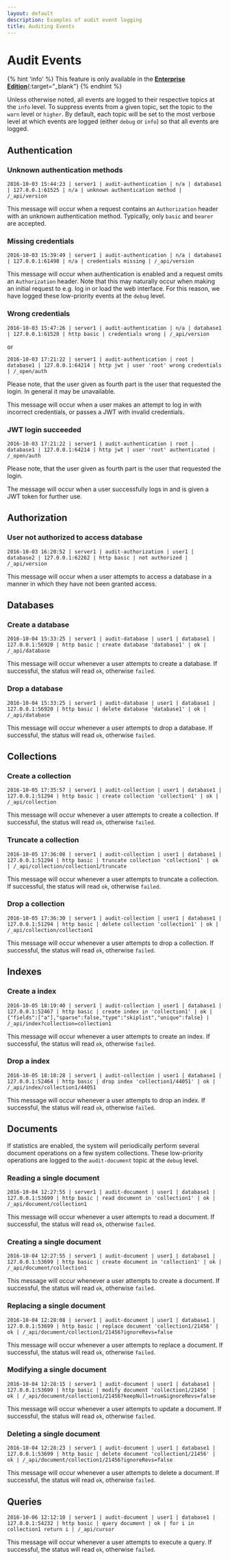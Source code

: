 ```yaml
---
layout: default
description: Examples of audit event logging
title: Auditing Events
---
```

Audit Events
============

{% hint 'info' %}
This feature is only available in the
[**Enterprise Edition**](https://www.arangodb.com/why-arangodb/arangodb-enterprise/){:target="_blank"}
{% endhint %}

Unless otherwise noted, all events are logged to their respective topics at the
`info` level. To suppress events from a given topic, set the topic to the `warn`
level or `higher`. By default, each topic will be set to the most verbose level
at which events are logged (either `debug` or `info`) so that all events are
logged.

Authentication
--------------

### Unknown authentication methods

```
2016-10-03 15:44:23 | server1 | audit-authentication | n/a | database1 | 127.0.0.1:61525 | n/a | unknown authentication method | /_api/version
```

This message will occur when a request contains an `Authorization` header with
an unknown authentication method. Typically, only `basic` and `bearer` are
accepted.

### Missing credentials

```
2016-10-03 15:39:49 | server1 | audit-authentication | n/a | database1 | 127.0.0.1:61498 | n/a | credentials missing | /_api/version
```

This message will occur when authentication is enabled and a request omits an
`Authorization` header. Note that this may naturally occur when making an
initial request to e.g. log in or load the web interface. For this reason, we
have logged these low-priority events at the `debug` level.

### Wrong credentials

```
2016-10-03 15:47:26 | server1 | audit-authentication | n/a | database1 | 127.0.0.1:61528 | http basic | credentials wrong | /_api/version
```
or
```
2016-10-03 17:21:22 | server1 | audit-authentication | root | database1 | 127.0.0.1:64214 | http jwt | user 'root' wrong credentials  | /_open/auth
```

Please note, that the user given as fourth part is the user that requested
the login. In general it may be unavailable.

This message will occur when a user makes an attempt to log in with incorrect
credentials, or passes a JWT with invalid credentials.

### JWT login succeeded

```
2016-10-03 17:21:22 | server1 | audit-authentication | root | database1 | 127.0.0.1:64214 | http jwt | user 'root' authenticated | /_open/auth
```

Please note, that the user given as fourth part is the user that requested 
the login.

The message will occur when a user successfully logs in and is given a JWT token
for further use.

Authorization
-------------

### User not authorized to access database

```
2016-10-03 16:20:52 | server1 | audit-authorization | user1 | database2 | 127.0.0.1:62262 | http basic | not authorized | /_api/version
```

This message will occur when a user attempts to access a database in a manner in
which they have not been granted access.

Databases
---------

### Create a database

```
2016-10-04 15:33:25 | server1 | audit-database | user1 | database1 | 127.0.0.1:56920 | http basic | create database 'database1' | ok | /_api/database
```

This message will occur whenever a user attempts to create a database. If
successful, the status will read `ok`, otherwise `failed`.

### Drop a database

```
2016-10-04 15:33:25 | server1 | audit-database | user1 | database1 | 127.0.0.1:56920 | http basic | delete database 'database1' | ok | /_api/database
```

This message will occur whenever a user attempts to drop a database. If
successful, the status will read `ok`, otherwise `failed`.


Collections
-----------

### Create a collection

```
2016-10-05 17:35:57 | server1 | audit-collection | user1 | database1 | 127.0.0.1:51294 | http basic | create collection 'collection1' | ok | /_api/collection
```

This message will occur whenever a user attempts to create a collection. If
successful, the status will read `ok`, otherwise `failed`.

### Truncate a collection

```
2016-10-05 17:36:08 | server1 | audit-collection | user1 | database1 | 127.0.0.1:51294 | http basic | truncate collection 'collection1' | ok | /_api/collection/collection1/truncate
```

This message will occur whenever a user attempts to truncate a collection. If
successful, the status will read `ok`, otherwise `failed`.

### Drop a collection

```
2016-10-05 17:36:30 | server1 | audit-collection | user1 | database1 | 127.0.0.1:51294 | http basic | delete collection 'collection1' | ok | /_api/collection/collection1
```

This message will occur whenever a user attempts to drop a collection. If
successful, the status will read `ok`, otherwise `failed`.

Indexes
-------

### Create a index

```
2016-10-05 18:19:40 | server1 | audit-collection | user1 | database1 | 127.0.0.1:52467 | http basic | create index in 'collection1' | ok | {"fields":["a"],"sparse":false,"type":"skiplist","unique":false} | /_api/index?collection=collection1
```

This message will occur whenever a user attempts to create an index. If
successful, the status will read `ok`, otherwise `failed`.

### Drop a index

```
2016-10-05 18:18:28 | server1 | audit-collection | user1 | database1 | 127.0.0.1:52464 | http basic | drop index 'collection1/44051' | ok | /_api/index/collection1/44051
```

This message will occur whenever a user attempts to drop an index. If
successful, the status will read `ok`, otherwise `failed`.

Documents
---------

If statistics are enabled, the system will periodically perform several document
operations on a few system collections. These low-priority operations are logged
to the `audit-document` topic at the `debug` level.

### Reading a single document

```
2016-10-04 12:27:55 | server1 | audit-document | user1 | database1 | 127.0.0.1:53699 | http basic | read document in 'collection1' | ok | /_api/document/collection1
```

This message will occur whenever a user attempts to read a document. If
successful, the status will read `ok`, otherwise `failed`.

### Creating a single document

```
2016-10-04 12:27:55 | server1 | audit-document | user1 | database1 | 127.0.0.1:53699 | http basic | create document in 'collection1' | ok | /_api/document/collection1
```

This message will occur whenever a user attempts to create a document. If
successful, the status will read `ok`, otherwise `failed`.

### Replacing a single document

```
2016-10-04 12:28:08 | server1 | audit-document | user1 | database1 | 127.0.0.1:53699 | http basic | replace document 'collection1/21456' | ok | /_api/document/collection1/21456?ignoreRevs=false
```

This message will occur whenever a user attempts to replace a document. If
successful, the status will read `ok`, otherwise `failed`.

### Modifying a single document

```
2016-10-04 12:28:15 | server1 | audit-document | user1 | database1 | 127.0.0.1:53699 | http basic | modify document 'collection1/21456' | ok | /_api/document/collection1/21456?keepNull=true&ignoreRevs=false
```

This message will occur whenever a user attempts to update a document. If
successful, the status will read `ok`, otherwise `failed`.

### Deleting a single document

```
2016-10-04 12:28:23 | server1 | audit-document | user1 | database1 | 127.0.0.1:53699 | http basic | delete document 'collection1/21456' | ok | /_api/document/collection1/21456?ignoreRevs=false
```

This message will occur whenever a user attempts to delete a document. If
successful, the status will read `ok`, otherwise `failed`.

Queries
-------

```
2016-10-06 12:12:10 | server1 | audit-document | user1 | database1 | 127.0.0.1:54232 | http basic | query document | ok | for i in collection1 return i | /_api/cursor
```

This message will occur whenever a user attempts to execute a query. If
successful, the status will read `ok`, otherwise `failed`.
